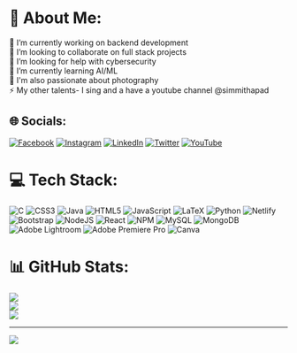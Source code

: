 # 💫 About Me:
🔭 I’m currently working on backend development<br>👯 I’m looking to collaborate on full stack projects<br>🤝 I’m looking for help with  cybersecurity<br>🌱 I’m currently learning AI/ML<br>💬 I'm also passionate about photography<br>⚡ My other talents- I sing and a have a youtube channel @simmithapad


## 🌐 Socials:
[![Facebook](https://img.shields.io/badge/Facebook-%231877F2.svg?logo=Facebook&logoColor=white)](https://facebook.com/https://www.facebook.com/simmi.kumari.186590) [![Instagram](https://img.shields.io/badge/Instagram-%23E4405F.svg?logo=Instagram&logoColor=white)](https://instagram.com/simmithapad) [![LinkedIn](https://img.shields.io/badge/LinkedIn-%230077B5.svg?logo=linkedin&logoColor=white)](https://linkedin.com/in/https://www.linkedin.com/in/simmi-thapad-5692511a9/) [![Twitter](https://img.shields.io/badge/Twitter-%231DA1F2.svg?logo=Twitter&logoColor=white)](https://twitter.com/https://twitter.com/simmi_thapad) [![YouTube](https://img.shields.io/badge/YouTube-%23FF0000.svg?logo=YouTube&logoColor=white)](https://youtube.com/@simmithapad) 

# 💻 Tech Stack:
![C](https://img.shields.io/badge/c-%2300599C.svg?style=for-the-badge&logo=c&logoColor=white) ![CSS3](https://img.shields.io/badge/css3-%231572B6.svg?style=for-the-badge&logo=css3&logoColor=white) ![Java](https://img.shields.io/badge/java-%23ED8B00.svg?style=for-the-badge&logo=java&logoColor=white) ![HTML5](https://img.shields.io/badge/html5-%23E34F26.svg?style=for-the-badge&logo=html5&logoColor=white) ![JavaScript](https://img.shields.io/badge/javascript-%23323330.svg?style=for-the-badge&logo=javascript&logoColor=%23F7DF1E) ![LaTeX](https://img.shields.io/badge/latex-%23008080.svg?style=for-the-badge&logo=latex&logoColor=white) ![Python](https://img.shields.io/badge/python-3670A0?style=for-the-badge&logo=python&logoColor=ffdd54) ![Netlify](https://img.shields.io/badge/netlify-%23000000.svg?style=for-the-badge&logo=netlify&logoColor=#00C7B7) ![Bootstrap](https://img.shields.io/badge/bootstrap-%23563D7C.svg?style=for-the-badge&logo=bootstrap&logoColor=white) ![NodeJS](https://img.shields.io/badge/node.js-6DA55F?style=for-the-badge&logo=node.js&logoColor=white) ![React](https://img.shields.io/badge/react-%2320232a.svg?style=for-the-badge&logo=react&logoColor=%2361DAFB) ![NPM](https://img.shields.io/badge/NPM-%23000000.svg?style=for-the-badge&logo=npm&logoColor=white) ![MySQL](https://img.shields.io/badge/mysql-%2300f.svg?style=for-the-badge&logo=mysql&logoColor=white) ![MongoDB](https://img.shields.io/badge/MongoDB-%234ea94b.svg?style=for-the-badge&logo=mongodb&logoColor=white) ![Adobe Lightroom](https://img.shields.io/badge/Adobe%20Lightroom-31A8FF.svg?style=for-the-badge&logo=Adobe%20Lightroom&logoColor=white) ![Adobe Premiere Pro](https://img.shields.io/badge/Adobe%20Premiere%20Pro-9999FF.svg?style=for-the-badge&logo=Adobe%20Premiere%20Pro&logoColor=white) ![Canva](https://img.shields.io/badge/Canva-%2300C4CC.svg?style=for-the-badge&logo=Canva&logoColor=white)
# 📊 GitHub Stats:
![](https://github-readme-stats.vercel.app/api?username=simmithapad&theme=dark&hide_border=false&include_all_commits=true&count_private=true)<br/>
![](https://github-readme-streak-stats.herokuapp.com/?user=simmithapad&theme=dark&hide_border=false)<br/>
![](https://github-readme-stats.vercel.app/api/top-langs/?username=simmithapad&theme=dark&hide_border=false&include_all_commits=true&count_private=true&layout=compact)

---
[![](https://visitcount.itsvg.in/api?id=simmithapad&icon=0&color=0)](https://visitcount.itsvg.in)

<!-- Proudly created with GPRM ( https://gprm.itsvg.in ) -->
